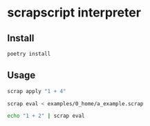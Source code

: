 # scrapscript interpreter

## Install

```bash
poetry install
```

## Usage

```bash
scrap apply "1 + 4"

scrap eval < examples/0_home/a_example.scrap

echo "1 + 2" | scrap eval
```

